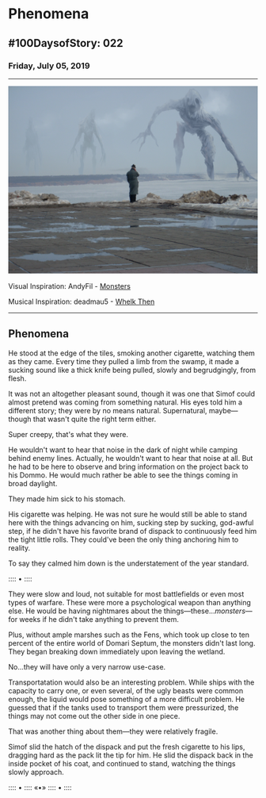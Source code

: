 # Phenomena

## #100DaysofStory: 022

### Friday, July 05, 2019

---

![Phenomena Visual Inspiration by AndyFil](phenomena.png)

Visual Inspiration: AndyFil - [Monsters](https://www.deviantart.com/andyfil/art/monsters-432250860)

Musical Inspiration: deadmau5 - [Whelk Then](https://open.spotify.com/track/3C2EoVLfPVajaocjUBlooV)

---

## Phenomena

He stood at the edge of the tiles, smoking another cigarette, watching them as they came. Every time they pulled a limb from the swamp, it made a sucking sound like a thick knife being pulled, slowly and begrudgingly, from flesh.

It was not an altogether pleasant sound, though it was one that Simof could almost pretend was coming from something natural. His eyes told him a different story; they were by no means natural. Supernatural, maybe—though that wasn't quite the right term either.

Super creepy, that's what they were.

He wouldn't want to hear that noise in the dark of night while camping behind enemy lines. Actually, he wouldn't want to hear that noise at all. But he had to be here to observe and bring information on the project back to his Dommo. He would much rather be able to see the things coming in broad daylight.

They made him sick to his stomach.

His cigarette was helping. He was not sure he would still be able to stand here with the things advancing on him, sucking step by sucking, god-awful step, if he didn't have his favorite brand of dispack to continuously feed him the tight little rolls. They could've been the only thing anchoring him to reality.

To say they calmed him down is the understatement of the year standard.

:::: • ::::

They were slow and loud, not suitable for most battlefields or even most types of warfare. These were more a psychological weapon than anything else. He would be having nightmares about the things—these..._monsters_—for weeks if he didn't take anything to prevent them.

Plus, without ample marshes such as the Fens, which took up close to ten percent of the entire world of Domari Septum, the monsters didn't last long. They began breaking down immediately upon leaving the wetland.

No...they will have only a very narrow use-case.

Transportatation would also be an interesting problem. While ships with the capacity to carry one, or even several, of the ugly beasts were common enough, the liquid would pose something of a more difficult problem. He guessed that if the tanks used to transport them were pressurized, the things may not come out the other side in one piece.

That was another thing about them—they were relatively fragile.

Simof slid the hatch of the dispack and put the fresh cigarette to his lips, dragging hard as the pack lit the tip for him. He slid the dispack back in the inside pocket of his coat, and continued to stand, watching the things slowly approach.

:::: • :::: «•» :::: • ::::
